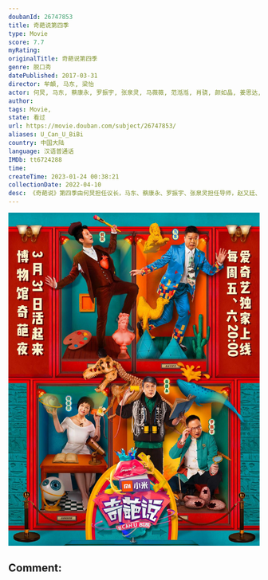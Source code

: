 ```yaml
---
doubanId: 26747853
title: 奇葩说第四季
type: Movie
score: 7.7
myRating: 
originalTitle: 奇葩说第四季
genre: 脱口秀
datePublished: 2017-03-31
director: 牟頔, 马东, 梁怡
actor: 何炅, 马东, 蔡康永, 罗振宇, 张泉灵, 马薇薇, 范湉湉, 肖骁, 颜如晶, 姜思达, 艾力, 邱晨, 大王, 黄执中, 陈咏开, 陈铭, 董婧, 欧阳超, 马剑越, 春夏, 臧鸿飞, 雷军, 刘楠, 郭珺, 刘罗兰（蹦蹦）, 傅首尔
author: 
tags: Movie, 
state: 看过
url: https://movie.douban.com/subject/26747853/
aliases: U_Can_U_BiBi
country: 中国大陆
language: 汉语普通话
IMDb: tt6724288
time: 
createTime: 2023-01-24 00:38:21
collectionDate: 2022-04-10
desc: 《奇葩说》第四季由何炅担任议长，马东、蔡康永、罗振宇、张泉灵担任导师，赵又廷、林志玲、徐静蕾、黄磊、小宋佳、苏有朋、陈可辛、春夏等都会大驾光临现场，与新老奇葩一起“开辩”！他们将在现场对时下最新兴、最...
---
```


![image](assets/p2452302366.jpg)

Comment: 
---

